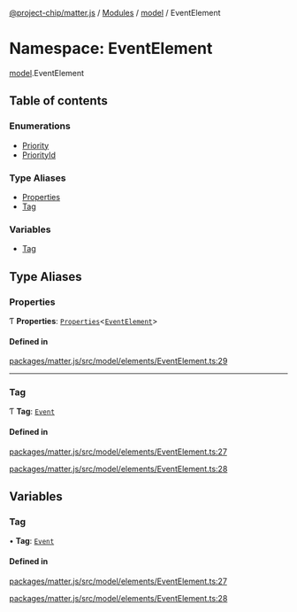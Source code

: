 [@project-chip/matter.js](../README.md) / [Modules](../modules.md) / [model](model.md) / EventElement

# Namespace: EventElement

[model](model.md).EventElement

## Table of contents

### Enumerations

- [Priority](../enums/model.EventElement.Priority.md)
- [PriorityId](../enums/model.EventElement.PriorityId.md)

### Type Aliases

- [Properties](model.EventElement.md#properties)
- [Tag](model.EventElement.md#tag)

### Variables

- [Tag](model.EventElement.md#tag-1)

## Type Aliases

### Properties

Ƭ **Properties**: [`Properties`](model.BaseElement.md#properties)<[`EventElement`](model.md#eventelement)\>

#### Defined in

[packages/matter.js/src/model/elements/EventElement.ts:29](https://github.com/project-chip/matter.js/blob/be83914/packages/matter.js/src/model/elements/EventElement.ts#L29)

___

### Tag

Ƭ **Tag**: [`Event`](../enums/model.ElementTag.md#event)

#### Defined in

[packages/matter.js/src/model/elements/EventElement.ts:27](https://github.com/project-chip/matter.js/blob/be83914/packages/matter.js/src/model/elements/EventElement.ts#L27)

[packages/matter.js/src/model/elements/EventElement.ts:28](https://github.com/project-chip/matter.js/blob/be83914/packages/matter.js/src/model/elements/EventElement.ts#L28)

## Variables

### Tag

• **Tag**: [`Event`](../enums/model.ElementTag.md#event)

#### Defined in

[packages/matter.js/src/model/elements/EventElement.ts:27](https://github.com/project-chip/matter.js/blob/be83914/packages/matter.js/src/model/elements/EventElement.ts#L27)

[packages/matter.js/src/model/elements/EventElement.ts:28](https://github.com/project-chip/matter.js/blob/be83914/packages/matter.js/src/model/elements/EventElement.ts#L28)
